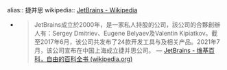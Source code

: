 alias:: 捷并思
wikipedia:: [JetBrains - Wikipedia](https://en.wikipedia.org/wiki/JetBrains)


- > JetBrains成立於2000年，是一家私人持股的公司，該公司的合夥創辦人有：Sergey Dmitriev、Eugene Belyaev及Valentin Kipiatkov。截至2017年6月，该公司共发布了24款开发工具与及相关产品。2021年7月，该公司宣布在中国上海成立捷并思公司。
  — [JetBrains - 维基百科，自由的百科全书 (wikipedia.org)](https://zh.wikipedia.org/wiki/JetBrains)